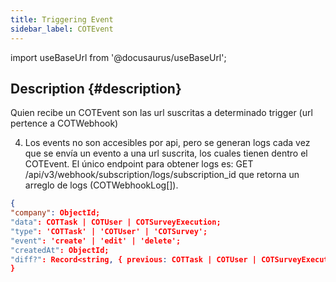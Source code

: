 ```yaml
---
title: Triggering Event
sidebar_label: COTEvent
---
```

import useBaseUrl from '@docusaurus/useBaseUrl';

## Description {#description}



Quien recibe un COTEvent son las url suscritas a determinado trigger (url pertence a COTWebhook)

4. Los events no son accesibles por api, pero se generan logs cada vez que se envía un evento a una url suscrita, los cuales tienen dentro el COTEvent. El único endpoint para obtener logs es: 
GET /api/v3/webhook/subscription/logs/subscription_id que retorna un arreglo de logs (COTWebhookLog[]).


```json
{ 
"company": ObjectId; 
"data": COTTask | COTUser | COTSurveyExecution; 
"type": 'COTTask' | 'COTUser' | 'COTSurvey'; 
"event": 'create' | 'edit' | 'delete'; 
"createdAt": ObjectId; 
"diff?": Record<string, { previous: COTTask | COTUser | COTSurveyExecution, changedTo: COTTask | COTUser | COTSurveyExecution } >; 
} 
```